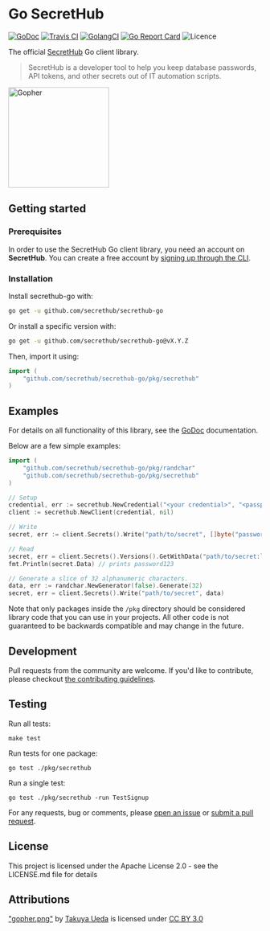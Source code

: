 # Go SecretHub

[![GoDoc](http://img.shields.io/badge/godoc-reference-blue.svg)][godoc]
[![Travis CI](https://travis-ci.org/secrethub/secrethub-go.svg?branch=master)][travis-ci]
[![GolangCI](https://golangci.com/badges/github.com/secrethub/secrethub-go.svg)][golang-ci]
[![Go Report Card](https://goreportcard.com/badge/github.com/secrethub/secrethub-go)][goreportcard]
![Licence](https://img.shields.io/hexpm/l/plug.svg)

The official [SecretHub][secrethub] Go client library.

> SecretHub is a developer tool to help you keep database passwords, API tokens, and other secrets out of IT automation scripts.

<img src="https://secrethub.io/img/secrethub-gopher.png" alt="Gopher" width="200px"/>

## Getting started

### Prerequisites

In order to use the SecretHub Go client library, you need an account on __SecretHub__. You can create a free account by [signing up through the CLI](https://secrethub.io/docs/getting-started/).

### Installation

Install secrethub-go with:

```sh
go get -u github.com/secrethub/secrethub-go
```

Or install a specific version with:

```sh
go get -u github.com/secrethub/secrethub-go@vX.Y.Z
```

Then, import it using:

``` go
import (
    "github.com/secrethub/secrethub-go/pkg/secrethub"
)
```

## Examples

For details on all functionality of this library, see the [GoDoc][godoc] documentation.

Below are a few simple examples:

```go
import (
	"github.com/secrethub/secrethub-go/pkg/randchar"
	"github.com/secrethub/secrethub-go/pkg/secrethub"
)

// Setup
credential, err := secrethub.NewCredential("<your credential>", "<passphrase>")
client := secrethub.NewClient(credential, nil)

// Write
secret, err := client.Secrets().Write("path/to/secret", []byte("password123"))

// Read
secret, err = client.Secrets().Versions().GetWithData("path/to/secret:latest")
fmt.Println(secret.Data) // prints password123

// Generate a slice of 32 alphanumeric characters.
data, err := randchar.NewGenerator(false).Generate(32)
secret, err = client.Secrets().Write("path/to/secret", data)
```

Note that only packages inside the `/pkg` directory should be considered library code that you can use in your projects. All other code is not guaranteed to be backwards compatible and may change in the future.

## Development

Pull requests from the community are welcome.
If you'd like to contribute, please checkout [the contributing guidelines](./CONTRIBUTING.md).

## Testing

Run all tests:

    make test

Run tests for one package:

    go test ./pkg/secrethub

Run a single test:

    go test ./pkg/secrethub -run TestSignup

For any requests, bug or comments, please [open an issue][issues] or [submit a
pull request][pulls].

## License

This project is licensed under the Apache License 2.0 - see the LICENSE.md file for details

## Attributions

["gopher.png"][original-gopher] by [Takuya Ueda][tenntenn] is licensed under [CC BY 3.0][creative-commons-3.0]

[original-gopher]: https://camo.githubusercontent.com/98ed65187a84ecf897273d9fa18118ce45845057/68747470733a2f2f7261772e6769746875622e636f6d2f676f6c616e672d73616d706c65732f676f706865722d766563746f722f6d61737465722f676f706865722e706e67
[creative-commons-3.0]: https://creativecommons.org/licenses/by/3.0/
[tenntenn]: https://twitter.com/tenntenn

[secrethub]: https://secrethub.io
[issues]: https://github.com/secrethub/secrethub-go/issues/new
[pulls]: https://github.com/secrethub/secrethub-go/pulls
[godoc]: http://godoc.org/github.com/secrethub/secrethub-go
[golang-ci]: https://golangci.com/r/github.com/secrethub/secrethub-go
[goreportcard]: https://goreportcard.com/report/github.com/secrethub/secrethub-go
[travis-ci]: https://travis-ci.org/secrethub/secrethub-go
